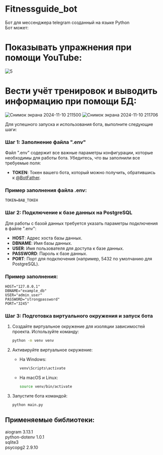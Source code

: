 # Fitnessguide_bot
Бот для мессенджера telegram созданный на языке Python<br />
Бот может:
# Показывать упражнения при помощи YouTube:
![5](https://user-images.githubusercontent.com/103204349/232321319-7ce54107-6985-4c2f-a1dd-6a9e4a42d71a.jpg)
# Вести учёт тренировок и выводить информацию  при помощи БД:
![Снимок экрана 2024-11-10 211500](https://github.com/user-attachments/assets/0200cc5b-d407-4aa6-925a-9c29ba32ba46)
![Снимок экрана 2024-11-10 211706](https://github.com/user-attachments/assets/b05121bb-51f1-484f-b482-b9c6f6a23376)

Для успешного запуска и использования бота, выполните следующие шаги:

### Шаг 1: Заполнение файла ".env"
Файл ".env" содержит все важные параметры конфигурации, которые необходимы для работы бота. Убедитесь, что вы заполнили все требуемые поля:

- **TOKEN**: Токен вашего бота, который можно получить, обратившись к [@BotFather](https://t.me/BotFather).

### Пример заполнения файла .env:
```plaintext
TOKEN=ВАШ_ТОКЕН
```

### Шаг 2: Подключение к базе данных на PostgreSQL
Для работы с базой данных требуется указать параметры подключения в файле ".env":

- **HOST**: Адрес хоста базы данных.
- **DBNAME**: Имя базы данных.
- **USER**: Имя пользователя для доступа к базе данных.
- **PASSWORD**: Пароль к базе данных.
- **PORT**: Порт для подключения (например, 5432 по умолчанию для PostgreSQL).

### Пример заполнения:
```plaintext
HOST="127.0.0.1"
DBNAME="example_db"
USER="admin_user"
PASSWORD="strongpassword"
PORT="3245"
```

### Шаг 3: Подготовка виртуального окружения и запуск бота

1. Создайте виртуальное окружение для изоляции зависимостей проекта. 
   Используйте команду:
   ```bash
   python -m venv venv
   ```

2. Активируйте виртуальное окружение:
   - На Windows:
     ```bash
     venv\Scripts\activate
     ```
   - На macOS и Linux:
     ```bash
     source venv/bin/activate
     ```
3. Запустите бота командой:
   ```bash
   python main.py
   ```

## Применяемые библиотеки:<br />
aiogram            3.13.1 <br />
python-dotenv      1.0.1 <br />
sqlite3 <br />
psycopg2  2.9.10 <br />
